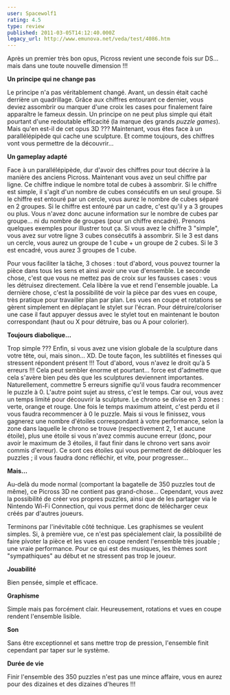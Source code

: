```yaml
---
user: Spacewolf1
rating: 4.5
type: review
published: 2011-03-05T14:12:40.000Z
legacy_url: http://www.emunova.net/veda/test/4086.htm
---
```

Après un premier très bon opus, Picross revient une seconde fois sur DS... mais dans une toute nouvelle dimension !!!  

  

**Un principe qui ne change pas**  

Le principe n'a pas véritablement changé. Avant, un dessin était caché derrière un quadrillage. Grâce aux chiffres entourant ce dernier, vous deviez assombrir ou marquer d'une croix les cases pour finalement faire apparaître le fameux dessin. Un principe on ne peut plus simple qui était pourtant d'une redoutable efficacité (la marque des grands _puzzle games_). Mais qu'en est-il de cet opus 3D ??? Maintenant, vous êtes face à un parallélépipède qui cache une sculpture. Et comme toujours, des chiffres vont vous permettre de la découvrir...  

  

**Un gameplay adapté**  

Face à un parallélépipède, dur d'avoir des chiffres pour tout décrire à la manière des anciens Picross.  Maintenant vous avez un seul chiffre par ligne. Ce chiffre indique le nombre total de cubes à assombrir. Si le chiffre est simple, il s'agit d'un nombre de cubes consécutifs en un seul groupe. Si le chiffre est entouré par un cercle, vous aurez le nombre de cubes séparé en 2 groupes. Si le chiffre est entouré par un cadre, c'est qu'il y a 3 groupes ou plus. Vous n'avez donc aucune information sur le nombre de cubes par groupe... ni du nombre de groupes (pour un chiffre encadré). Prenons quelques exemples pour illustrer tout ça. Si vous avez le chiffre 3 "simple", vous avez sur votre ligne 3 cubes consécutifs à assombrir. Si le 3 est dans un cercle, vous aurez un groupe de 1 cube + un groupe de 2 cubes. Si le 3 est encadré, vous aurez 3 groupes de 1 cube.  

Pour vous faciliter la tâche, 3 choses : tout d'abord, vous pouvez tourner la pièce dans tous les sens et ainsi avoir une vue d'ensemble. Le seconde chose, c'est que vous ne mettez pas de croix sur les fausses cases : vous les détruisez directement. Cela libère la vue et rend l'ensemble jouable. La dernière chose, c'est la possibilité de voir la pièce par des vues en coupe, très pratique pour travailler plan par plan. Les vues en coupe et rotations se gèrent simplement en déplaçant le stylet sur l'écran. Pour détruire/coloriser une case il faut appuyer dessus avec le stylet tout en maintenant le bouton correspondant (haut ou X pour détruire, bas ou A pour colorier).  

  

**Toujours diabolique...**  

Trop simple ??? Enfin, si vous avez une vision globale de la sculpture dans votre tête, oui, mais sinon... XD. De toute façon, les subtilités et finesses qui stressent répondent présent !!! Tout d'abord, vous n'avez le droit qu'à 5 erreurs !!! Cela peut sembler énorme et pourtant... force est d'admettre que cela s'avère bien peu dès que les sculptures deviennent importantes. Naturellement, commettre 5 erreurs signifie qu'il vous faudra recommencer le puzzle à 0\. L'autre point sujet au stress, c'est le temps. Car oui, vous avez un temps limité pour découvrir la sculpture. Le chrono se divise en 3 zones : verte, orange et rouge. Une fois le temps maximum atteint, c'est perdu et il vous faudra recommencer à 0 le puzzle. Mais si vous le finissez, vous gagnerez une nombre d'étoiles correspondant à votre performance, selon la zone dans laquelle le chrono se trouve (respectivement 2, 1 et aucune étoile), plus une étoile si vous n'avez commis aucune erreur (donc, pour avoir le maximum de 3 étoiles, il faut finir dans le chrono vert sans avoir commis d'erreur). Ce sont ces étoiles qui vous permettent de débloquer les puzzles ; il vous faudra donc réfléchir, et vite, pour progresser...  

  

**Mais...**  

Au-delà du mode normal (comportant la bagatelle de 350 puzzles tout de même), ce Picross 3D ne contient pas grand-chose... Cependant, vous avez la possibilité de créer vos propres puzzles, ainsi que de les partager via le Nintendo Wi-Fi Connection, qui vous permet donc de télécharger ceux créés par d'autres joueurs.  

Terminons par l'inévitable côté technique. Les graphismes se veulent simples. Si, à première vue, ce n'est pas spécialement clair, la possibilité de faire pivoter la pièce et les vues en coupe rendent l'ensemble très jouable ; une vraie performance. Pour ce qui est des musiques, les thèmes sont "sympathiques" au début et ne stressent pas trop le joueur.  

  

  

**Jouabilité**  

Bien pensée, simple et efficace.  

**Graphisme**  

Simple mais pas forcément clair. Heureusement, rotations et vues en coupe rendent l'ensemble lisible.  

**Son**  

Sans être exceptionnel et sans mettre trop de pression, l'ensemble finit cependant par taper sur le système.  

**Durée de vie**  

Finir l'ensemble des 350 puzzles n'est pas une mince affaire, vous en aurez pour des dizaines et des dizaines d'heures !!!